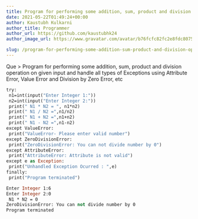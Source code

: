 ```yaml
---
title: Program for performing some addition, sum, product and division operation on given input and handle all types of Exceptions using Attribute Error, Value Error and Division by Zero Error, etc
date: 2021-05-22T01:49:24+00:00
author: Kaustubh Kulkarni
author_title: Programmer
author_url: https://github.com/kaustubhk24
author_image_url: https://www.gravatar.com/avatar/b76fcfc82fc2e8fdc8075636f1735f61?s=200

slug: /program-for-performing-some-addition-sum-product-and-division-operation-on-given-input-and-handle-all-types-of-exceptions-using-attribute-error-value-error-and-division-by-zero-error-etc/
---
```

Que > Program for performing some addition, sum, product and division operation on given input and handle all types of Exceptions using Attribute Error, Value Error and Division by Zero Error, etc

```vb title="file.vb"
try:
 n1=int(input("Enter Integer 1:"))
 n2=int(input("Enter Integer 2:"))
 print(" N1 * N2 = ", n1*n2)
 print(" N1 / N2 =",n1/n2)
 print(" N1 + N2 =",n1+n2)
 print(" N1 - N2 =",n1-n2)
except ValueError:
 print("ValueError- Please enter valid number")
except ZeroDivisionError:
 print("ZeroDivisionError: You can not divide number by 0")
except AttributeError:
 print("AttributeError: Attribute is not valid")
except e as Exception:
 print("Unhandled Exception Ocurred : ",e)
finally:
 print("Program terminated")
```

```vb title="file.vb"
Enter Integer 1:6
Enter Integer 2:0
 N1 * N2 = 0
ZeroDivisionError: You can not divide number by 0
Program terminated
```